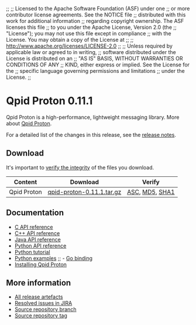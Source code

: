 ;;
;; Licensed to the Apache Software Foundation (ASF) under one
;; or more contributor license agreements.  See the NOTICE file
;; distributed with this work for additional information
;; regarding copyright ownership.  The ASF licenses this file
;; to you under the Apache License, Version 2.0 (the
;; "License"); you may not use this file except in compliance
;; with the License.  You may obtain a copy of the License at
;; 
;;   http://www.apache.org/licenses/LICENSE-2.0
;; 
;; Unless required by applicable law or agreed to in writing,
;; software distributed under the License is distributed on an
;; "AS IS" BASIS, WITHOUT WARRANTIES OR CONDITIONS OF ANY
;; KIND, either express or implied.  See the License for the
;; specific language governing permissions and limitations
;; under the License.
;;

# Qpid Proton 0.11.1

Qpid Proton is a high-performance, lightweight messaging library. More
about [Qpid Proton]({{site_url}}/proton/index.html).

For a detailed list of the changes in this release, see the [release
notes](release-notes.html).

## Download

It's important to [verify the
integrity]({{site_url}}/download.html#verify-what-you-download) of
the files you download.

| Content | Download | Verify |
|---------|----------|--------|
| Qpid Proton | [qpid-proton-0.11.1.tar.gz](http://archive.apache.org/dist/qpid/proton/0.11.1/qpid-proton-0.11.1.tar.gz) | [ASC](http://archive.apache.org/dist/qpid/proton/0.11.1/qpid-proton-0.11.1.tar.gz.asc), [MD5](http://archive.apache.org/dist/qpid/proton/0.11.1/qpid-proton-0.11.1.tar.gz.md5), [SHA1](http://archive.apache.org/dist/qpid/proton/0.11.1/qpid-proton-0.11.1.tar.gz.sha1) |

## Documentation


<div class="two-column" markdown="1">

 - [C API reference](proton/c/api/files.html)
 - [C++ API reference](proton/cpp/api/index.html)
 - [Java API reference](proton/java/api/index.html)
 - [Python API reference](proton/python/api/index.html)
 - [Python tutorial](proton/python/book/tutorial.html)
 - [Python examples](proton/python/examples/index.html)
;; - [Go binding](https://github.com/apache/qpid-proton/tree/master/proton-c/bindings/go/README.md)
 - [Installing Qpid Proton](https://git-wip-us.apache.org/repos/asf?p=qpid-proton.git;a=blob;f=INSTALL.md;hb=0.11.1)

</div>


## More information

 - [All release artefacts](http://archive.apache.org/dist/qpid/proton/0.11.1)
 - [Resolved issues in JIRA](https://issues.apache.org/jira/issues/?jql=project+%3D+PROTON+AND+fixVersion+%3D+%270.11.1%27+AND+resolution+%3D+%27fixed%27+ORDER+BY+priority+DESC)
 - [Source repository branch](https://git-wip-us.apache.org/repos/asf?p=qpid-proton.git;a=tree;hb=0.11.1)
 - [Source repository tag](https://git-wip-us.apache.org/repos/asf?p=qpid-proton.git;a=tag;h=0.11.1)

<script type="text/javascript">
  _deferredFunctions.push(function() {
      if ("0.11.1" === "{{current_proton_release}}") {
          _modifyCurrentReleaseLinks();
      }
  });
</script>